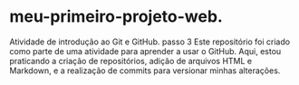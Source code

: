 # meu-primeiro-projeto-web.
Atividade de introdução ao Git e GitHub.
passo 3
Este repositório foi criado como parte de uma atividade para aprender a usar o GitHub.
Aqui, estou praticando a criação de repositórios, adição de arquivos HTML e Markdown,
e a realização de commits para versionar minhas alterações.

